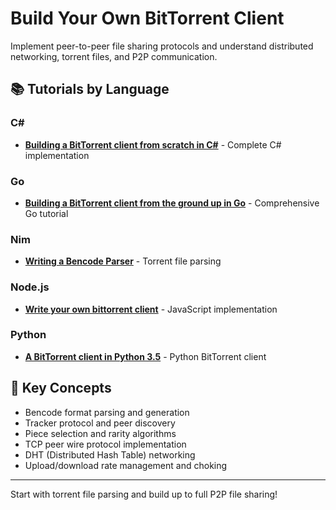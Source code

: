 # Build Your Own BitTorrent Client

Implement peer-to-peer file sharing protocols and understand distributed networking, torrent files, and P2P communication.

## 📚 Tutorials by Language

### C#
- **[Building a BitTorrent client from scratch in C#](https://www.seanjoflynn.com/research/bittorrent.html)** - Complete C# implementation

### Go
- **[Building a BitTorrent client from the ground up in Go](https://blog.jse.li/posts/torrent/)** - Comprehensive Go tutorial

### Nim
- **[Writing a Bencode Parser](https://xmonader.github.io/nim-days/day01_bencode.html)** - Torrent file parsing

### Node.js
- **[Write your own bittorrent client](https://allenkim67.github.io/programming/2016/05/04/how-to-make-your-own-bittorrent-client.html)** - JavaScript implementation

### Python
- **[A BitTorrent client in Python 3.5](https://markuseliasson.se/article/bittorrent-in-python/)** - Python BitTorrent client

## 🎯 Key Concepts
- Bencode format parsing and generation
- Tracker protocol and peer discovery
- Piece selection and rarity algorithms
- TCP peer wire protocol implementation
- DHT (Distributed Hash Table) networking
- Upload/download rate management and choking

---

Start with torrent file parsing and build up to full P2P file sharing!
